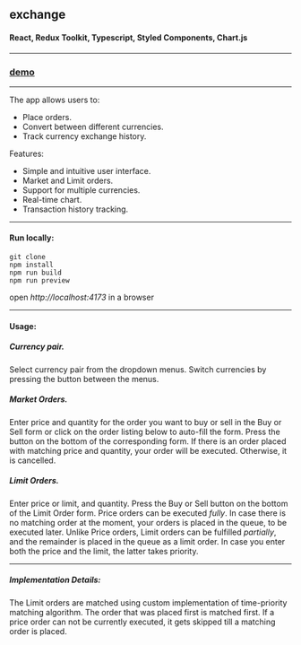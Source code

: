 ## exchange

#### React, Redux Toolkit, Typescript, Styled Components, Chart.js
---
### [**demo**]("https://exchange11.onrender.com/")
---
The app allows users to:

* Place orders.
* Convert between different currencies.
* Track currency exchange history.

Features:
* Simple and intuitive user interface.
* Market and Limit orders.
* Support for multiple currencies.
* Real-time chart.
* Transaction history tracking.


---


#### Run locally:

```
git clone
npm install
npm run build
npm run preview
```
open *http://localhost:4173* in a browser

---

#### Usage:

##### Currency pair.
Select currency pair from the dropdown menus.
Switch currencies by pressing the button between the menus.

##### Market Orders.
Enter price and quantity for the order you want to buy or sell in the Buy or Sell form or click on the order listing below to auto-fill the form.
Press the button on the bottom of the corresponding form. If there is an order placed with matching price and quantity, your order will be executed. Otherwise, it is cancelled.

##### Limit Orders.
Enter price or limit, and quantity.
Press the Buy or Sell button on the bottom of the Limit Order form.
Price orders can be executed *fully*. In case there is no matching order at the moment, your orders is placed in the queue, to be executed later.
Unlike Price orders, Limit orders can be fulfilled *partially*, and the remainder is placed in the queue as a limit order.
In case you enter both the price and the limit, the latter takes priority.

---

##### Implementation Details:

The Limit orders are matched using custom implementation of time-priority matching algorithm. The order that was placed first is matched first. If a price order can not be currently executed, it gets skipped till a matching order is placed.

